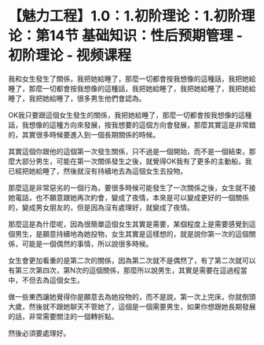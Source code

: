 # 【魅力工程】1.0：1.初阶理论：1.初阶理论：第14节 基础知识：性后预期管理 - 初阶理论 - 视频课程

我和女生發生了關係，我把她給睡了，那麼一切都會按我想像的這種話，我把她給睡了，那麼一切都會按我想像的這種話，我把她給睡了，我把她給睡了，我把她給睡了，我把她給睡了，很多男生他們會認為。

OK我只要跟這個女生發生的關係，我把她給睡了，那麼一切都會按我想像的這種話，我想像的這種方向來發展，按我想要的這個方向會發展，那麼其實這是非常錯的，其實很多時候要進入到一個長期關係的時候。

其實這個你跟他的這個第一次發生關係，只不過是一個開始，而不是一個結束，那麼大部分男生，可能在第一次關係發生之後，就覺得OK我有了更多的主動船，我已經把她給睡了，然後就沒有持續地去為這個女生去投物。

那麼這是非常惡劣的一個行為，要很多時候可能發生了一次關係之後，女生就不接她電話，也不願意跟她再次約會，變成了夜情，本來是可以變成更好的一個關係的，變成男女朋友的，但是因為沒有處理好，就變成了夜情。

那麼這是為什麼呢，因為很簡單這個女生其實是需要，某個程度上是需要感覺到這個男生，是願意持續地為她投物，女生其實是這樣想的，就是說你第一次的這個關係，可能是一個偶然的事情，所以說很多時候。

女生會更加看重的是第二次的關係，因為第二次就不是偶然了，有了第二次就可以有第三次第四次，第N次的這個關係，那麼所以說男生，其實是需要在這過程當中，不但去為這個女生。

做一些東西讓她覺得你是願意去為她投物的，而不是說，第一次上完床，你就倒頭大歲，然後就不跟她聊天不管她了，這個是一個需要男生，如果你想跟她長期發展的話，非常需要關注的一個轉折點。

然後必須要處理好。